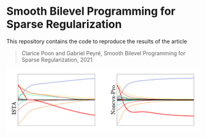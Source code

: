 # Smooth Bilevel Programming for Sparse Regularization

This repository contains the code to reproduce the results of the article

> Clarice Poon and Gabriel Peyré, Smooth Bilevel Programming for Sparse Regularization, 2021.

![Comparison of ISTA and NonCvx-Pro flows](imgs/flows.png)
